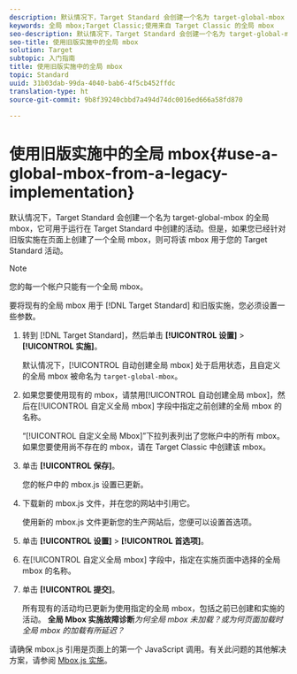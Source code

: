 ```yaml
---
description: 默认情况下，Target Standard 会创建一个名为 target-global-mbox 的全局 mbox，它可用于运行在 Target Standard 中创建的活动。但是，如果您已经针对旧版实施在页面上创建了一个全局 mbox，则可将该 mbox 用于您的 Target Standard 活动。
keywords: 全局 mbox;Target Classic;使用来自 Target Classic 的全局 mbox
seo-description: 默认情况下，Target Standard 会创建一个名为 target-global-mbox 的全局 mbox，它可用于运行在 Target Standard 中创建的活动。但是，如果您已经针对旧版实施在页面上创建了一个全局 mbox，则可将该 mbox 用于您的 Target Standard 活动。
seo-title: 使用旧版实施中的全局 mbox
solution: Target
subtopic: 入门指南
title: 使用旧版实施中的全局 mbox
topic: Standard
uuid: 31b03dab-99da-4040-bab6-4f5cb452ffdc
translation-type: ht
source-git-commit: 9b8f39240cbbd7a494d74dc0016ed666a58fd870

---
```



# 使用旧版实施中的全局 mbox{#use-a-global-mbox-from-a-legacy-implementation}

默认情况下，Target Standard 会创建一个名为 target-global-mbox 的全局 mbox，它可用于运行在 Target Standard 中创建的活动。但是，如果您已经针对旧版实施在页面上创建了一个全局 mbox，则可将该 mbox 用于您的 Target Standard 活动。

>[!NOTE]
>
>您的每一个帐户只能有一个全局 mbox。

要将现有的全局 mbox 用于 [!DNL Target Standard] 和旧版实施，您必须设置一些参数。

1. 转到 [!DNL Target Standard]，然后单击 **[!UICONTROL 设置]** &gt; **[!UICONTROL 实施]**。

   默认情况下，[!UICONTROL 自动创建全局 mbox] 处于启用状态，且自定义的全局 mbox 被命名为 `target-global-mbox`。
1. 如果您要使用现有的 mbox，请禁用[!UICONTROL 自动创建全局 mbox]，然后在[!UICONTROL 自定义全局 mbox] 字段中指定之前创建的全局 mbox 的名称。

   “[!UICONTROL 自定义全局 Mbox]”下拉列表列出了您帐户中的所有 mbox。如果您要使用尚不存在的 mbox，请在 Target Classic 中创建该 mbox。
1. 单击 **[!UICONTROL 保存]**。

   您的帐户中的 mbox.js 设置已更新。
1. 下载新的 mbox.js 文件，并在您的网站中引用它。

   使用新的 mbox.js 文件更新您的生产网站后，您便可以设置首选项。
1. 单击 **[!UICONTROL 设置]** &gt; **[!UICONTROL 首选项]**。
1. 在[!UICONTROL 自定义全局 mbox] 字段中，指定在实施页面中选择的全局 mbox 的名称。
1. 单击 **[!UICONTROL 提交]**。

   所有现有的活动均已更新为使用指定的全局 mbox，包括之前已创建和实施的活动。
   **全局 Mbox 实施故障诊断***为何全局 mbox 未加载？或为何页面加载时全局 mbox 的加载有所延迟？*

请确保 mbox.js 引用是页面上的第一个 JavaScript 调用。有关此问题的其他解决方案，请参阅 [Mbox.js 实施](../../../../c-implementing-target/c-implementing-target-for-client-side-web/t-mbox-download/mbox-download.md#task_4EAE26BB84FD4E1D858F411AEDF4B420)。
